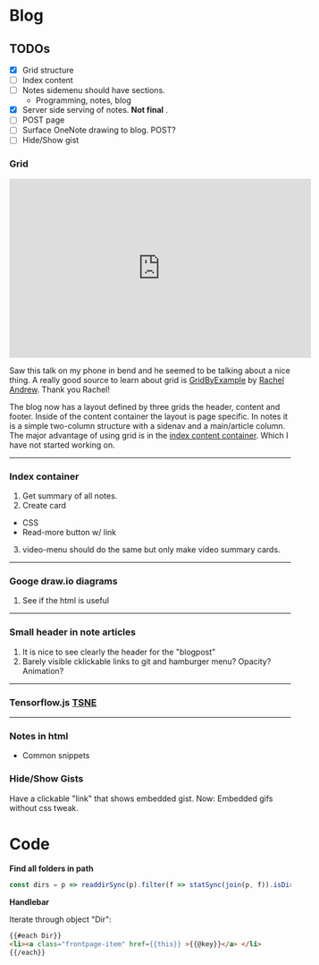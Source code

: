 # Blog

## TODOs
* [x] Grid structure
* [ ] Index content 
* [ ] Notes sidemenu should have sections. 
  - Programming, notes, blog
* [x] Server side serving of notes. <strong>Not final</strong> .
* [ ] POST page
* [ ] Surface OneNote drawing to blog. POST?
* [ ] Hide/Show gist

### Grid 
<iframe width="540" height="320" src="https://www.youtube.com/embed/txZq7Laz7_4?ecver=1" frameborder="0" allow="autoplay; encrypted-media" allowfullscreen></iframe>

Saw this talk on my phone in bend and he seemed to be talking about a nice thing. A really
good source to learn about grid is [GridByExample](https://gridbyexample.com/) by [Rachel Andrew](https://rachelandrew.co.uk/). Thank you Rachel!

The blog now has a layout defined by three grids the header, content and footer. Inside of
the content container the layout is page specific. In notes it is a simple two-column
structure with a sidenav and a main/article column. The major advantage of using grid is
in the [index content container](/). Which I have not started working on.

-----------------------
### Index container 
1. Get summary of all notes.
2. Create card
  * CSS
  * Read-more button w/ link
3. video-menu should do the same but only make video summary cards.

-----------------------
### Googe draw.io diagrams  
1. See if the html is useful


-----------------------
### Small header in note articles
1. It is nice to see clearly the header for the "blogpost"
2. Barely visible cklickable links to git and hamburger menu? Opacity? Animation?

-----------------------
### Tensorflow.js [TSNE](https://github.com/tensorflow/tfjs-tsne)

-----------------------
### Notes in html
* Common snippets

### Hide/Show Gists 
Have a clickable "link" that shows embedded gist.
Now: Embedded gifs without css tweak.

# Code

<strong>Find all folders in path</strong> 
```js
const dirs = p => readdirSync(p).filter(f => statSync(join(p, f)).isDirectory())
```

<strong>Handlebar</strong>

Iterate through object "Dir":
```html
{{#each Dir}}
<li><a class="frontpage-item" href={{this}} >{{@key}}</a> </li>
{{/each}}
```
